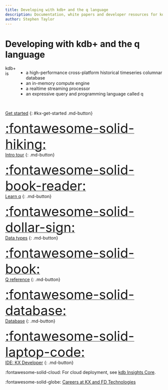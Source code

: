 ```yaml
---
title: Developing with kdb+ and the q language
description: Documentation, white papers and developer resources for kdb+ and the q programming language from KX
author: Stephen Taylor
---
```

# Developing with kdb+ and the q language

<div style="display: flex"  flex-direction: row; flex-wrap: wrap; markdown="1">

<div style="display: inline-flex;" markdown="1">
kdb+ is

-   a high-performance cross-platform historical timeseries columnar database 
-   an in-memory compute engine
-   a realtime streaming processor
-   an expressive query and programming language called q
</div>

</div>

<div style="clear: both">&nbsp;</div>

<div id="kx-home-page-grid" markdown="1">

<style>#kx-get-started a {color: white}</style>
[Get started](learn/install.md)
{: #kx-get-started .md-button}

[<span style="font-size: 3em">:fontawesome-solid-hiking:</span><br/>
Intro tour](learn/tour/index.md "A one-page rapid tour of the q language")
{: .md-button}

[<span style="font-size: 3em">:fontawesome-solid-book-reader:</span><br/>
Learn q](learn/index.md)
{: .md-button}

[<span style="font-size: 3em">:fontawesome-solid-dollar-sign:</span><br/>
Data types](basics/datatypes.md "Datatypes in kdb+")
{: .md-button}

[<span style="font-size: 3em">:fontawesome-solid-book:</span><br/>
Q reference](ref/index.md "Reference card for the q language")
{: .md-button}

[<span style="font-size: 3em">:fontawesome-solid-database:</span><br/>
Database](database/index.md "Roughly speaking, kdb+ is what happens when q tables are persisted and then mapped back into memory for operations.")
{: .md-button}

[<span style="font-size: 3em">:fontawesome-solid-laptop-code:</span><br/>
IDE: KX Developer](https://code.kx.com/developer/ "Download and install the free IDE, KX Developer")
{: .md-button}

</div>

:fontawesome-solid-cloud:
For cloud deployment, see [kdb Insights Core](https://code.kx.com/insights/core).


:fontawesome-solid-globe:
[Careers at KX and FD Technologies](http://www.firstderivatives.com/careers/)

